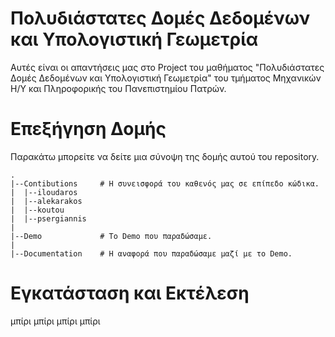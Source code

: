 # Πολυδιάστατες Δομές Δεδομένων και Υπολογιστική Γεωμετρία

Αυτές είναι οι απαντήσεις μας στο Project του μαθήματος "Πολυδιάστατες Δομές Δεδομένων και Υπολογιστική Γεωμετρία" του τμήματος Μηχανικών Η/Υ και Πληροφορικής του Πανεπιστημίου Πατρών.



# Επεξήγηση Δομής

Παρακάτω μπορείτε να δείτε μια σύνοψη της δομής αυτού του repository.

```
.
|--Contibutions     # Η συνεισφορά του καθενός μας σε επίπεδο κώδικα.
|  |--iloudaros
|  |--alekarakos
|  |--koutou
|  |--psergiannis
|
|--Demo             # Το Demo που παραδώσαμε.
|
|--Documentation    # Η αναφορά που παραδώσαμε μαζί με το Demo.
```



# Εγκατάσταση και Εκτέλεση

μπίρι μπίρι μπίρι μπίρι
